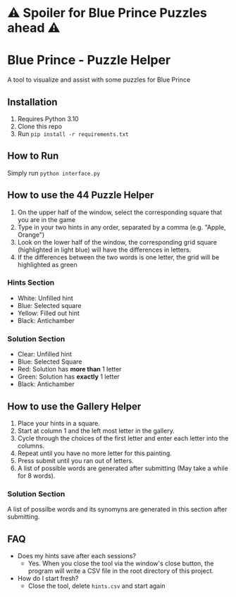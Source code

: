# ⚠ Spoiler for Blue Prince Puzzles ahead ⚠
# Blue Prince - Puzzle Helper

A tool to visualize and assist with some puzzles for Blue Prince

## Installation
1. Requires Python 3.10
1. Clone this repo
1. Run `pip install -r requirements.txt`

## How to Run
Simply run `python interface.py`

## How to use the 44 Puzzle Helper
1. On the upper half of the window, select the corresponding square that you are in the game
1. Type in your two hints in any order, separated by a comma (e.g. "Apple, Orange")
1. Look on the lower half of the window, the corresponding grid square (highlighted in light blue) will have the differences in letters.
1. If the differences between the two words is one letter, the grid will be highlighted as green

### Hints Section
- White: Unfilled hint
- Blue: Selected square
- Yellow: Filled out hint
- Black: Antichamber

### Solution Section
- Clear: Unfilled hint
- Blue: Selected Square
- Red: Solution has **more than** 1 letter
- Green: Solution has **exactly** 1 letter
- Black: Antichamber

## How to use the Gallery Helper
1. Place your hints in a square.
1. Start at column 1 and the left most letter in the gallery.
1. Cycle through the choices of the first letter and enter each letter into the columns.
1. Repeat until you have no more letter for this painting.
1. Press submit until you ran out of letters.
1. A list of possible words are generated after submitting (May take a while for 8 words).


### Solution Section
A list of possilbe words and its synomyns are generated in this section after submitting.

## FAQ
- Does my hints save after each sessions?
    - Yes. When you close the tool via the window's close button, the program will write a CSV file in the root directory of this project.
- How do I start fresh?
    - Close the tool, delete `hints.csv` and start again